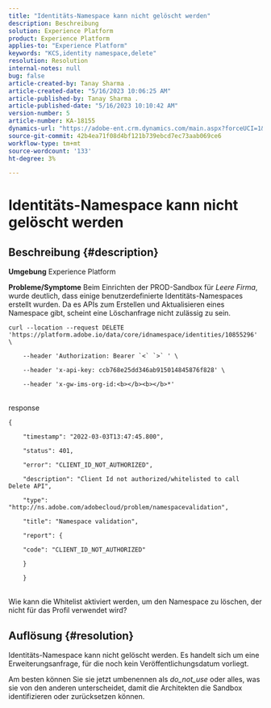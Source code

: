 ```yaml
---
title: "Identitäts-Namespace kann nicht gelöscht werden"
description: Beschreibung
solution: Experience Platform
product: Experience Platform
applies-to: "Experience Platform"
keywords: "KCS,identity namespace,delete"
resolution: Resolution
internal-notes: null
bug: false
article-created-by: Tanay Sharma .
article-created-date: "5/16/2023 10:06:25 AM"
article-published-by: Tanay Sharma .
article-published-date: "5/16/2023 10:10:42 AM"
version-number: 5
article-number: KA-18155
dynamics-url: "https://adobe-ent.crm.dynamics.com/main.aspx?forceUCI=1&pagetype=entityrecord&etn=knowledgearticle&id=5e95044c-d1f3-ed11-8848-6045bd006079"
source-git-commit: 42b4ea71f08d4bf121b739ebcd7ec73aab069ce6
workflow-type: tm+mt
source-wordcount: '133'
ht-degree: 3%

---
```


# Identitäts-Namespace kann nicht gelöscht werden

## Beschreibung {#description}

<b>Umgebung</b>
Experience Platform


<b>Probleme/Symptome</b>
Beim Einrichten der PROD-Sandbox für *Leere Firma*, wurde deutlich, dass einige benutzerdefinierte Identitäts-Namespaces erstellt wurden. Da es APIs zum Erstellen und Aktualisieren eines Namespace gibt, scheint eine Löschanfrage nicht zulässig zu sein.


```
curl --location --request DELETE 'https://platform.adobe.io/data/core/idnamespace/identities/10855296' \

    --header 'Authorization: Bearer `<` `>` ' \

    --header 'x-api-key: ccb768e25dd346ab915014845876f828' \

    --header 'x-gw-ims-org-id:<b></b><b></b>*'
```


<br>response<br>

```
{

    "timestamp": "2022-03-03T13:47:45.800",

    "status": 401,

    "error": "CLIENT_ID_NOT_AUTHORIZED",

    "description": "Client Id not authorized/whitelisted to call Delete API",

    "type": "http://ns.adobe.com/adobecloud/problem/namespacevalidation",

    "title": "Namespace validation",

    "report": {

    "code": "CLIENT_ID_NOT_AUTHORIZED"

    }

    }
```


<br>Wie kann die Whitelist aktiviert werden, um den Namespace zu löschen, der nicht für das Profil verwendet wird?<br>



## Auflösung {#resolution}


Identitäts-Namespace kann nicht gelöscht werden. Es handelt sich um eine Erweiterungsanfrage, für die noch kein Veröffentlichungsdatum vorliegt.

Am besten können Sie sie jetzt umbenennen als *do_not_use* oder alles, was sie von den anderen unterscheidet, damit die Architekten die Sandbox identifizieren oder zurücksetzen können.
